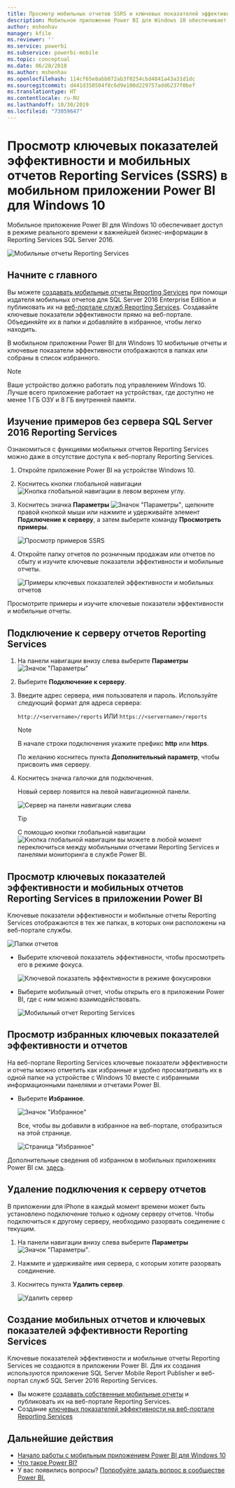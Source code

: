 ```yaml
---
title: Просмотр мобильных отчетов SSRS и ключевых показателей эффективности в мобильном приложении для Windows 10 — Power BI
description: Мобильное приложение Power BI для Windows 10 обеспечивает доступ в режиме реального времени к важнейшей бизнес-информации с сенсорного экрана.
author: mshenhav
manager: kfile
ms.reviewer: ''
ms.service: powerbi
ms.subservice: powerbi-mobile
ms.topic: conceptual
ms.date: 06/28/2018
ms.author: mshenhav
ms.openlocfilehash: 114cf65e8abb072ab3f0254cbd4041a43a31d1dc
ms.sourcegitcommit: d441d350504f8c6d9e100d229757add6237f0bef
ms.translationtype: HT
ms.contentlocale: ru-RU
ms.lasthandoff: 10/30/2019
ms.locfileid: "73059647"
---
```

# <a name="view-reporting-services-ssrs-mobile-reports-and-kpis-in-the-windows-10-power-bi-mobile-app"></a>Просмотр ключевых показателей эффективности и мобильных отчетов Reporting Services (SSRS) в мобильном приложении Power BI для Windows 10
Мобильное приложение Power BI для Windows 10 обеспечивает доступ в режиме реального времени к важнейшей бизнес-информации в Reporting Services SQL Server 2016. 

![Мобильные отчеты Reporting Services](././media/mobile-app-windows-10-ssrs-kpis-mobile-reports/power-bi-ssrs-mobile-report.png)

## <a name="first-things-first"></a>Начните с главного
Вы можете [создавать мобильные отчеты Reporting Services](https://msdn.microsoft.com/library/mt652547.aspx) при помощи издателя мобильных отчетов для SQL Server 2016 Enterprise Edition и публиковать их на [веб-портале служб Reporting Services](https://msdn.microsoft.com/library/mt637133.aspx). Создавайте ключевые показатели эффективности прямо на веб-портале. Объединяйте их в папки и добавляйте в избранное, чтобы легко находить. 

В мобильном приложении Power BI для Windows 10 мобильные отчеты и ключевые показатели эффективности отображаются в папках или собраны в список избранного. 

> [!NOTE]
> Ваше устройство должно работать под управлением Windows 10. Лучше всего приложение работает на устройствах, где доступно не менее 1 ГБ ОЗУ и 8 ГБ внутренней памяти.
> 
> 

## <a name="explore-samples-without-a-sql-server-2016-reporting-services-server"></a>Изучение примеров без сервера SQL Server 2016 Reporting Services
Ознакомиться с функциями мобильных отчетов Reporting Services можно даже в отсутствие доступа к веб-порталу Reporting Services.

1. Откройте приложение Power BI на устройстве Windows 10.
2. Коснитесь кнопки глобальной навигации ![Кнопка глобальной навигации](././media/mobile-app-windows-10-ssrs-kpis-mobile-reports/powerbi_windows10_options_icon.png) в левом верхнем углу.
3. Коснитесь значка **Параметры** ![Значок "Параметры"](./././media/mobile-app-windows-10-ssrs-kpis-mobile-reports/power-bi-settings-icon.png), щелкните правой кнопкой мыши или нажмите и удерживайте элемент **Подключение к серверу**, а затем выберите команду **Просмотреть примеры**.
   
   ![Просмотр примеров SSRS](./media/mobile-app-windows-10-ssrs-kpis-mobile-reports/power-bi-win10-connect-ssrs-samples.png)
4. Откройте папку отчетов по розничным продажам или отчетов по сбыту и изучите ключевые показатели эффективности и мобильные отчеты.
   
   ![Примеры ключевых показателей эффективности и мобильных отчетов](./media/mobile-app-windows-10-ssrs-kpis-mobile-reports/power-bi-win10-ssrs-sample-kpis.png)

Просмотрите примеры и изучите ключевые показатели эффективности и мобильные отчеты.

## <a name="connect-to-a-reporting-services-report-server"></a>Подключение к серверу отчетов Reporting Services
1. На панели навигации внизу слева выберите **Параметры** ![Значок "Параметры"](./././media/mobile-app-windows-10-ssrs-kpis-mobile-reports/power-bi-settings-icon.png)
2. Выберите **Подключение к серверу**.
3. Введите адрес сервера, имя пользователя и пароль. Используйте следующий формат для адреса сервера:
   
     `http://<servername>/reports` ИЛИ `https://<servername>/reports`
   
   > [!NOTE]
   > В начале строки подключения укажите префикс **http** или **https**.
   > 
   > 
   
    По желанию коснитесь пункта **Дополнительный параметр**, чтобы присвоить имя серверу.
4. Коснитесь значка галочки для подключения. 
   
   Новый сервер появится на левой навигационной панели.
   
   ![Сервер на панели навигации слева](./media/mobile-app-windows-10-ssrs-kpis-mobile-reports/power-bi-ssrs-mobile-report-server.png)
   
   >[!TIP]
   >С помощью кнопки глобальной навигации ![Кнопка глобальной навигации](././media/mobile-app-windows-10-ssrs-kpis-mobile-reports/powerbi_windows10_options_icon.png) вы можете в любой момент переключиться между мобильными отчетами Reporting Services и панелями мониторинга в службе Power BI. 
   > 

## <a name="view-reporting-services-kpis-and-mobile-reports-in-the-power-bi-app"></a>Просмотр ключевых показателей эффективности и мобильных отчетов Reporting Services в приложении Power BI
Ключевые показатели эффективности и мобильные отчеты Reporting Services отображаются в тех же папках, в которых они расположены на веб-портале службы.

![Папки отчетов](./media/mobile-app-windows-10-ssrs-kpis-mobile-reports/power-bi-ssrs-mobile-report-folders.png)

* Выберите ключевой показатель эффективности, чтобы просмотреть его в режиме фокуса.
  
    ![Ключевой показатель эффективности в режиме фокусировки](./media/mobile-app-windows-10-ssrs-kpis-mobile-reports/power-bi-ssrs-mobile-report-kpis.png)
* Выберите мобильный отчет, чтобы открыть его в приложении Power BI, где с ним можно взаимодействовать.
  
    ![Мобильный отчет Reporting Services](././media/mobile-app-windows-10-ssrs-kpis-mobile-reports/power-bi-ssrs-mobile-report.png)

## <a name="view-your-favorite-kpis-and-reports"></a>Просмотр избранных ключевых показателей эффективности и отчетов
На веб-портале Reporting Services ключевые показатели эффективности и отчеты можно отметить как избранные и удобно просматривать их в одной папке на устройстве с Windows 10 вместе с избранными информационными панелями и отчетами Power BI.

* Выберите **Избранное**.
  
   ![Значок "Избранное"](./media/mobile-app-windows-10-ssrs-kpis-mobile-reports/power-bi-ssrs-mobile-report-favorite-menu.png)
  
   Все, чтобы вы добавили в избранное на веб-портале, отобразиться на этой странице.
  
   ![Страница "Избранное"](./media/mobile-app-windows-10-ssrs-kpis-mobile-reports/power-bi-windows-10-ssrs-favorites.png)

Дополнительные сведения об избранном в мобильных приложениях Power BI см. [здесь](mobile-apps-favorites.md).

## <a name="remove-a-connection-to-a-report-server"></a>Удаление подключения к серверу отчетов
В приложении для iPhone в каждый момент времени может быть установлено подключение только к одному серверу отчетов. Чтобы подключиться к другому серверу, необходимо разорвать соединение с текущим.

1. На панели навигации внизу слева выберите **Параметры** ![Значок "Параметры"](./././media/mobile-app-windows-10-ssrs-kpis-mobile-reports/power-bi-settings-icon.png).
2. Нажмите и удерживайте имя сервера, с которым хотите разорвать соединение.
3. Коснитесь пункта **Удалить сервер**.
   
    ![Удалить сервер](./media/mobile-app-windows-10-ssrs-kpis-mobile-reports/power-bi-windows-10-ssrs-remove-server-menu.png)

## <a name="create-reporting-services-mobile-reports-and-kpis"></a>Создание мобильных отчетов и ключевых показателей эффективности Reporting Services
Ключевые показателей эффективности и мобильные отчеты Reporting Services не создаются в приложении Power BI. Для их создания используются приложение SQL Server Mobile Report Publisher и веб-портал служб SQL Server 2016 Reporting Services.

* Вы можете [создавать собственные мобильные отчеты](https://msdn.microsoft.com/library/mt652547.aspx) и публиковать их на веб-портале Reporting Services.
* Создание [ключевых показателей эффективности на веб-портале Reporting Services](https://msdn.microsoft.com/library/mt683632.aspx)

## <a name="next-steps"></a>Дальнейшие действия
* [Начало работы с мобильным приложением Power BI для Windows 10](mobile-windows-10-phone-app-get-started.md)  
* [Что такое Power BI?](../../fundamentals/power-bi-overview.md)  
* У вас появились вопросы? [Попробуйте задать вопрос в сообществе Power BI.](http://community.powerbi.com/)

